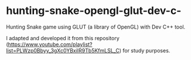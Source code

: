 # hunting-snake-opengl-glut-dev-c-
Hunting Snake game using GLUT (a library of OpenGL) with Dev C++ tool.

I adapted and developed it from this repository (https://www.youtube.com/playlist?list=PLWzp0Bbyy_3gXc0YBxiIR9Tb5KfmLSL_C) for study purposes.
